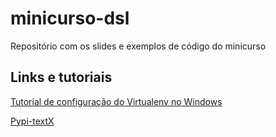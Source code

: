 # minicurso-dsl
Repositório com os slides e exemplos de código do minicurso

## Links e tutoriais
[Tutorial de configuração do Virtualenv no Windows](https://mothergeo-py.readthedocs.io/en/latest/development/how-to/venv-win.html)

[Pypi-textX](https://pypi.org/project/textX/)
